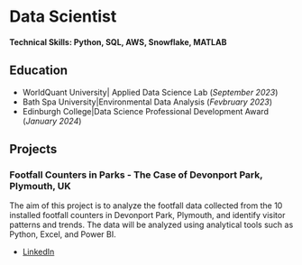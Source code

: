 # Data Scientist

#### Technical Skills: Python, SQL, AWS, Snowflake, MATLAB

## Education
- WorldQuant University| Applied Data Science Lab  (_September 2023_)								       		
- Bath Spa University|Environmental  Data Analysis  (_Fevbruary 2023_)	 			        		
- Edinburgh College|Data Science Professional Development Award (_January 2024_)



## Projects
###  Footfall Counters in Parks - The Case of Devonport Park, Plymouth, UK


The aim of this project is to analyze the footfall data collected from the 10 installed footfall
counters in Devonport Park, Plymouth, and identify visitor patterns and trends. The data will be
analyzed using analytical tools such as Python, Excel, and Power BI.





- [LinkedIn](https://www.linkedin.com/in/michaele-knfe-756ba1231/)


